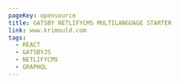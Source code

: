 ```yaml
---
pageKey: opensource
title: GATSBY NETLIFYCMS MULTILANGUAGE STARTER
link: www.krimould.com
tags:
  - REACT
  - GATSBYJS
  - NETLIFYCMS
  - GRAPHQL
---
```

